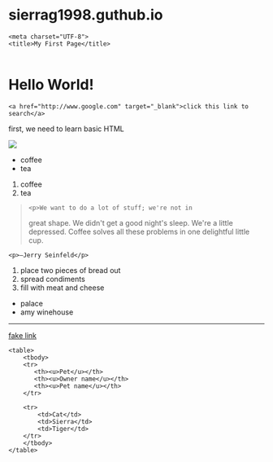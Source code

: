 # sierrag1998.guthub.io


<!DOCTYPE html>
<html lang="en-us">

<head>

    <meta charset="UTF-8">
    <title>My First Page</title>

</head>

<body>
<header>                </header>
    <h1>Hello World!</h1>

<!--anchor tag-->
<!--target = blank = open in new page-->
    <a href="http://www.google.com" target="_blank">click this link to search</a>

<!--p - tag = paragraph-->
<p>
    first, we need to learn basic HTML
</p>
<!--image-->
    <img src="https://spaceplace.nasa.gov/templates/featured/sun/all-about-the-sun300.jpg">

<ul>
    <li>coffee</li>
    <li>tea</li>
</ul>

<ol>
    <li>coffee</li>
    <li>tea</li>
</ol>

<blockquote>

    <p>We want to do a lot of stuff; we're not in
great shape. We didn't get a good night's sleep.
We're a little depressed. Coffee solves all
these problems in one delightful little cup.</p>
</blockquote>

    <p>—Jerry Seinfeld</p>


<ol>
    <li>place two pieces of bread out</li>
    <li>spread condiments</li>
    <li>fill with meat and cheese</li>
</ol>

<ul>
    <li>palace</li>
    <li>amy winehouse</li>
</ul>

<!--horizontal rule line break-->
<hr>

<!--fake link-->
<a href="#">fake link </a>


<!--Table  -->
    <table>
        <tbody>
        <tr>
           <th><u>Pet</u></th>
           <th><u>Owner name</u></th>
           <th><u>Pet name</u></th>
        </tr>

        <tr>
            <td>Cat</td>
            <td>Sierra</td>
            <td>Tiger</td>
        </tr>
        </tbody>
    </table>


</body>

</html> 
